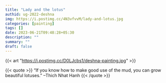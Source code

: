 ```yaml
---
title: "Lady and the lotus"
authid: ug-2022-deshna
img: https://i.postimg.cc/4N3vfvvM/lady-and-lotus.jpg
categories: [painting]
tags: []
date: 2023-06-21T09:48:28+05:30
description: ""
summary: ""
draft: false
---
```



{{< art "https://i.postimg.cc/D0LJcbs1/deshna-painting.jpg" >}}


{{< quote >}}
“If you know how to make good use of the mud, you can grow beautiful lotuses.” 
–Thich Nhat Hanh
{{< /quote >}}